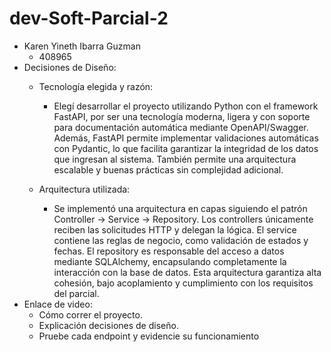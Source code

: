 # dev-Soft-Parcial-2
* Karen Yineth Ibarra Guzman 
  * 408965
* Decisiones de Diseño:
  * Tecnología elegida y razón:
     * Elegí desarrollar el proyecto utilizando Python con el framework FastAPI, por ser una tecnología moderna, ligera y con soporte para documentación automática mediante OpenAPI/Swagger. Además, FastAPI permite implementar validaciones automáticas con Pydantic, lo que facilita garantizar la integridad de los datos que ingresan al sistema. También permite una arquitectura escalable y buenas prácticas sin complejidad adicional.

  * Arquitectura utilizada:
     * Se implementó una arquitectura en capas siguiendo el patrón Controller → Service → Repository. Los controllers únicamente reciben las solicitudes HTTP y delegan la lógica. El service contiene las reglas de negocio, como validación de estados y fechas. El repository es responsable del acceso a datos mediante SQLAlchemy, encapsulando completamente la interacción con la base de datos. Esta arquitectura garantiza alta cohesión, bajo acoplamiento y cumplimiento con los requisitos del parcial.
* Enlace de video:
     *  Cómo correr el proyecto. 
     *  Explicación decisiones de diseño. 
     *  Pruebe cada endpoint y evidencie su funcionamiento
